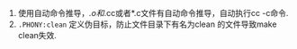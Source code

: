 1. 使用自动命令推导，*.o和*.cc或者*.c文件有自动命令推导，自动执行cc -c命令.
2. ```.PHONY:clean``` 定义伪目标，防止文件目录下有名为clean 的文件导致make clean失效.
